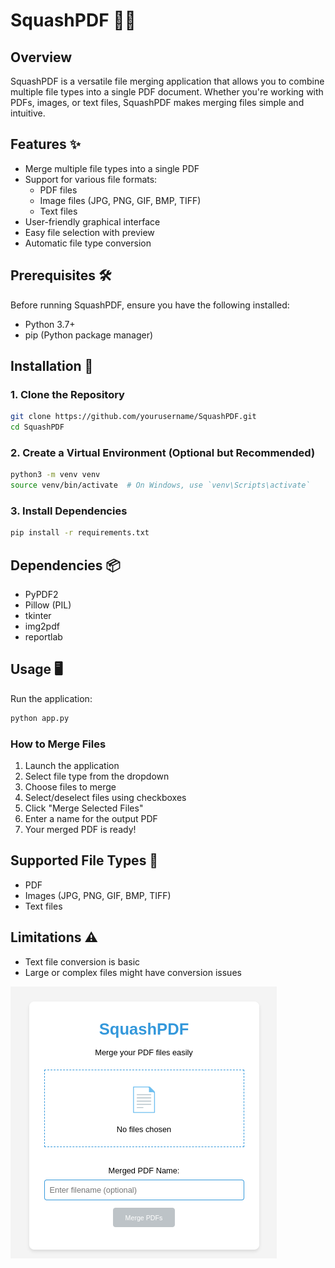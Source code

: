  # SquashPDF 📄🔀

## Overview
SquashPDF is a versatile file merging application that allows you to combine multiple file types into a single PDF document. Whether you're working with PDFs, images, or text files, SquashPDF makes merging files simple and intuitive.

## Features ✨
- Merge multiple file types into a single PDF
- Support for various file formats:
  - PDF files
  - Image files (JPG, PNG, GIF, BMP, TIFF)
  - Text files
- User-friendly graphical interface
- Easy file selection with preview
- Automatic file type conversion

## Prerequisites 🛠️
Before running SquashPDF, ensure you have the following installed:
- Python 3.7+
- pip (Python package manager)

## Installation 🚀

### 1. Clone the Repository
```bash
git clone https://github.com/yourusername/SquashPDF.git
cd SquashPDF
```

### 2. Create a Virtual Environment (Optional but Recommended)
```bash
python3 -m venv venv
source venv/bin/activate  # On Windows, use `venv\Scripts\activate`
```

### 3. Install Dependencies
```bash
pip install -r requirements.txt
```

## Dependencies 📦
- PyPDF2
- Pillow (PIL)
- tkinter
- img2pdf
- reportlab

## Usage 🖥️
Run the application:
```bash
python app.py
```

### How to Merge Files
1. Launch the application
2. Select file type from the dropdown
3. Choose files to merge
4. Select/deselect files using checkboxes
5. Click "Merge Selected Files"
6. Enter a name for the output PDF
7. Your merged PDF is ready!

## Supported File Types 📁
- PDF
- Images (JPG, PNG, GIF, BMP, TIFF)
- Text files

## Limitations ⚠️
- Text file conversion is basic
- Large or complex files might have conversion issues

![alt text](image.png)